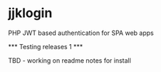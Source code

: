 # jjklogin
PHP JWT based authentication for SPA web apps

*** Testing releases 1 ***

TBD - working on readme notes for install
